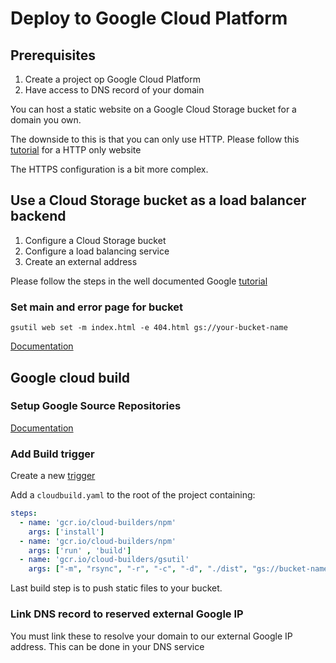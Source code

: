 # Deploy to Google Cloud Platform

## Prerequisites

1. Create a project op Google Cloud Platform
2. Have access to DNS record of your domain

You can host a static website on a Google Cloud Storage bucket for a domain you own.

The downside to this is that you can only use HTTP.
Please follow this [tutorial](https://cloud.google.com/storage/docs/hosting-static-website) for a HTTP only website

The HTTPS configuration is a bit more complex.

## Use a Cloud Storage bucket as a load balancer backend

1. Configure a Cloud Storage bucket
2. Configure a load balancing service
3. Create an external address

Please follow the steps in the well documented Google [tutorial](https://cloud.google.com/load-balancing/docs/https/adding-a-backend-bucket-to-content-based-load-balancing)

### Set main and error page for bucket

```shell
gsutil web set -m index.html -e 404.html gs://your-bucket-name
```

[Documentation](https://cloud.google.com/storage/docs/gsutil/commands/web)

## Google cloud build

### Setup Google Source Repositories

[Documentation](https://cloud.google.com/source-repositories/docs/)

### Add Build trigger

Create a new [trigger](https://console.cloud.google.com/cloud-build/triggers)

Add a `cloudbuild.yaml` to the root of the project containing:

```yaml
steps:
  - name: 'gcr.io/cloud-builders/npm'
    args: ['install']
  - name: 'gcr.io/cloud-builders/npm'
    args: ['run' , 'build']
  - name: 'gcr.io/cloud-builders/gsutil'
    args: ["-m", "rsync", "-r", "-c", "-d", "./dist", "gs://bucket-name"]
```

Last build step is to push static files to your bucket.

### Link DNS record to reserved external Google IP

You must link these to resolve your domain to our external Google IP address.
This can be done in your DNS service
